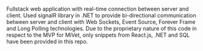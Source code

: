 Fullstack web application with real-time connection between server and client. Used signalR library in .NET to provide bi-directional communication between server and client with Web Sockets, Event Source, Forever Frame and Long Polling technologies. Due to the proprietary nature of this code in respect to the MVP for MiVet, only snippets from React.js, .NET and SQL have been provided in this repo.

